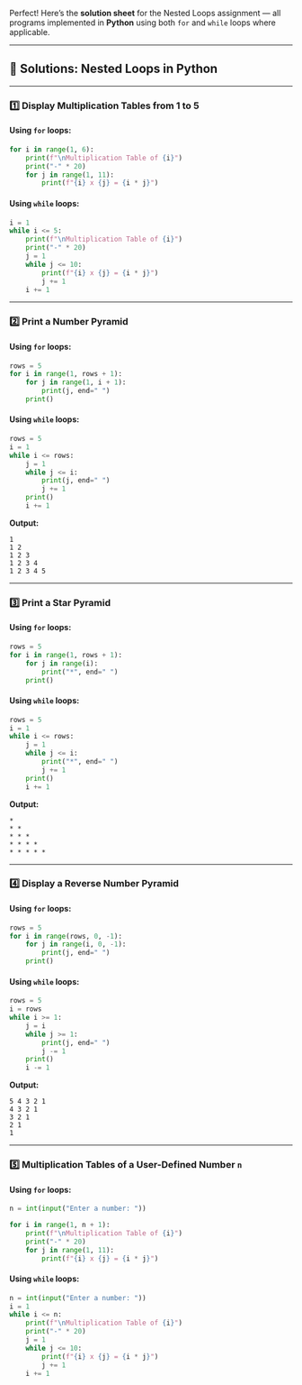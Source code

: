 Perfect! Here’s the **solution sheet** for the Nested Loops assignment — all programs implemented in **Python** using both `for` and `while` loops where applicable.

---

## 🧩 **Solutions: Nested Loops in Python**

---

### **1️⃣ Display Multiplication Tables from 1 to 5**

#### Using `for` loops:

```python
for i in range(1, 6):
    print(f"\nMultiplication Table of {i}")
    print("-" * 20)
    for j in range(1, 11):
        print(f"{i} x {j} = {i * j}")
```

#### Using `while` loops:

```python
i = 1
while i <= 5:
    print(f"\nMultiplication Table of {i}")
    print("-" * 20)
    j = 1
    while j <= 10:
        print(f"{i} x {j} = {i * j}")
        j += 1
    i += 1
```

---

### **2️⃣ Print a Number Pyramid**

#### Using `for` loops:

```python
rows = 5
for i in range(1, rows + 1):
    for j in range(1, i + 1):
        print(j, end=" ")
    print()
```

#### Using `while` loops:

```python
rows = 5
i = 1
while i <= rows:
    j = 1
    while j <= i:
        print(j, end=" ")
        j += 1
    print()
    i += 1
```

**Output:**

```
1
1 2
1 2 3
1 2 3 4
1 2 3 4 5
```

---

### **3️⃣ Print a Star Pyramid**

#### Using `for` loops:

```python
rows = 5
for i in range(1, rows + 1):
    for j in range(i):
        print("*", end=" ")
    print()
```

#### Using `while` loops:

```python
rows = 5
i = 1
while i <= rows:
    j = 1
    while j <= i:
        print("*", end=" ")
        j += 1
    print()
    i += 1
```

**Output:**

```
*
* *
* * *
* * * *
* * * * *
```

---

### **4️⃣ Display a Reverse Number Pyramid**

#### Using `for` loops:

```python
rows = 5
for i in range(rows, 0, -1):
    for j in range(i, 0, -1):
        print(j, end=" ")
    print()
```

#### Using `while` loops:

```python
rows = 5
i = rows
while i >= 1:
    j = i
    while j >= 1:
        print(j, end=" ")
        j -= 1
    print()
    i -= 1
```

**Output:**

```
5 4 3 2 1
4 3 2 1
3 2 1
2 1
1
```

---

### **5️⃣ Multiplication Tables of a User-Defined Number `n`**

#### Using `for` loops:

```python
n = int(input("Enter a number: "))

for i in range(1, n + 1):
    print(f"\nMultiplication Table of {i}")
    print("-" * 20)
    for j in range(1, 11):
        print(f"{i} x {j} = {i * j}")
```

#### Using `while` loops:

```python
n = int(input("Enter a number: "))
i = 1
while i <= n:
    print(f"\nMultiplication Table of {i}")
    print("-" * 20)
    j = 1
    while j <= 10:
        print(f"{i} x {j} = {i * j}")
        j += 1
    i += 1
```
